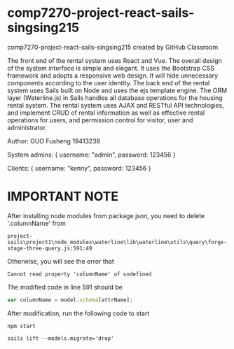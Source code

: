 # comp7270-project-react-sails-singsing215
comp7270-project-react-sails-singsing215 created by GitHub Classroom

The front end of the rental system uses React and Vue. The overall design of the system interface is simple and elegant. It uses the Bootstrap CSS framework and adopts a responsive web design. It will hide unnecessary components according to the user identity. The back end of the rental system uses Sails built on Node and uses the ejs template engine. The ORM layer (Waterline.js) in Sails handles all database operations for the housing rental system. The rental system uses AJAX and RESTful API technologies, and implement CRUD of rental information as well as effective rental operations for users, and permission control for visitor, user and administrator.

Author: GUO Fusheng 19413238

System admins: { username: "admin", password: 123456 }

Clients: { username: "kenny", password: 123456 }

# IMPORTANT NOTE
After installing node modules from package.json, you need to delete '.columnName' from 
```
project-sails\project1\node_modules\waterline\lib\waterline\utils\query\forge-stage-three-query.js:591:49
```

Otherwise, you will see the error that 
```
Cannot read property 'columnName' of undefined
```

The modified code in line 591 should be
```js
var columnName = model.schema[attrName];
```

After modification, run the following code to start 
```
npm start
```
```
sails lift --models.migrate='drop'
```
